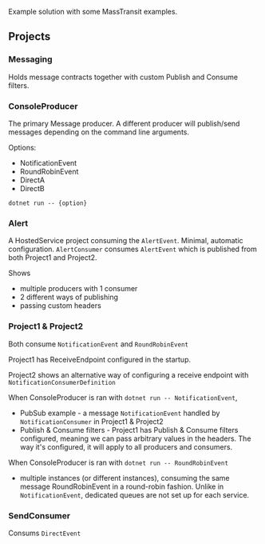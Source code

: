 Example solution with some MassTransit examples.





## Projects

### Messaging

Holds message contracts together with custom Publish and Consume filters.



### ConsoleProducer

The primary Message producer. A different producer will publish/send messages depending on the command line arguments.



Options:

- NotificationEvent
- RoundRobinEvent
- DirectA
- DirectB



```
dotnet run -- {option}
```

### Alert

A HostedService project consuming the `AlertEvent`. Minimal, automatic configuration. `AlertConsumer` consumes `AlertEvent` which is published from both Project1 and Project2.



Shows

- multiple producers with 1 consumer
- 2 different ways of publishing
- passing custom headers

### Project1 & Project2

Both consume `NotificationEvent` and `RoundRobinEvent`



Project1 has ReceiveEndpoint configured in the startup.

Project2 shows an alternative way of configuring a receive endpoint with `NotificationConsumerDefinition`



When ConsoleProducer is ran with `dotnet run -- NotificationEvent`, 

- PubSub example - a message `NotificationEvent` handled by `NotificationConsumer` in Project1 & Project2
- Publish & Consume filters - Project1 has Publish & Consume filters configured, meaning we can pass arbitrary values in the headers. The way it's configured, it will apply to all producers and consumers.



When ConsoleProducer is ran with `dotnet run -- RoundRobinEvent`

- multiple instances (or different instances), consuming the same message RoundRobinEvent in a round-robin fashion. Unlike in `NotificationEvent`, dedicated queues are not set up for each service.

### SendConsumer

Consums `DirectEvent`

### 